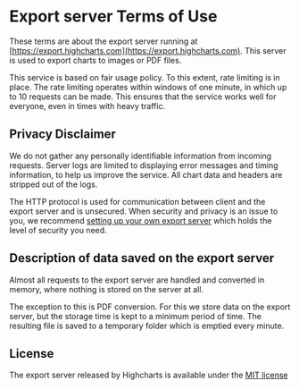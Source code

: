 Export server Terms of Use 
=============

These terms are about the export server running at [https://export.highcharts.com](https://export.highcharts.com). This server is used to export charts to images or PDF files.

This service is based on fair usage policy. To this extent, rate limiting is in place. The rate limiting operates within windows of one minute, in which up to 10 requests can be made. This ensures that the service works well for everyone, even in times with heavy traffic.

Privacy Disclaimer
------------------

We do not gather any personally identifiable information from incoming requests. Server logs are limited to displaying error messages and timing information, to help us improve the service. All chart data and headers are stripped out of the logs.

The HTTP protocol is used for communication between client and the export server and is unsecured. When security and privacy is an issue to you, we recommend [setting up your own export server](https://highcharts.com/docs/export-module/setting-up-the-server) which holds the level of security you need. 

Description of data saved on the export server
----------------------------------------------

Almost all requests to the export server are handled and converted in memory, where nothing is stored on the server at all.

The exception to this is PDF conversion. For this we store data on the export server, but the storage time is kept to a minimum period of time. The resulting file is saved to a temporary folder which is emptied every minute. 

License
-------

The export server released by Highcharts is available under the [MIT license](https://raw.githubusercontent.com/highcharts/node-export-server/master/LICENSE)
